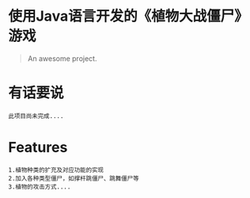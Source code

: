 # 使用Java语言开发的《植物大战僵尸》游戏

> An awesome project.


# 有话要说
```
此项目尚未完成....
```

# Features
```
1.植物种类的扩充及对应功能的实现
2.加入各种类型僵尸，如撑杆跳僵尸、跳舞僵尸等
3.植物的攻击方式....
```

